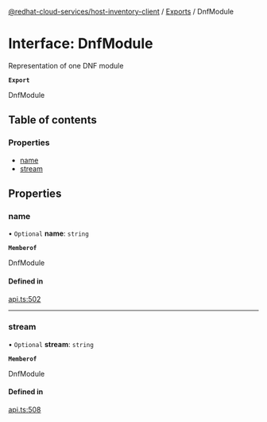 [@redhat-cloud-services/host-inventory-client](../README.md) / [Exports](../modules.md) / DnfModule

# Interface: DnfModule

Representation of one DNF module

**`Export`**

DnfModule

## Table of contents

### Properties

- [name](DnfModule.md#name)
- [stream](DnfModule.md#stream)

## Properties

### name

• `Optional` **name**: `string`

**`Memberof`**

DnfModule

#### Defined in

[api.ts:502](https://github.com/RedHatInsights/javascript-clients/blob/main/packages/host-inventory/api.ts#L502)

___

### stream

• `Optional` **stream**: `string`

**`Memberof`**

DnfModule

#### Defined in

[api.ts:508](https://github.com/RedHatInsights/javascript-clients/blob/main/packages/host-inventory/api.ts#L508)
